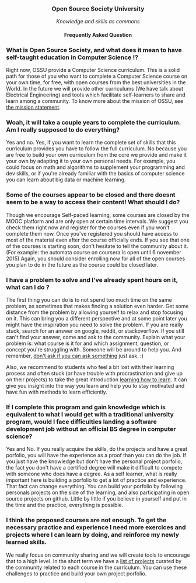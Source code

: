 <h3 align="center">Open Source Society University</h3>
<p align="center">
	<i>Knowledge and skills as commons</i>
</p>

<h4 align="center">Frequently Asked Question</h4>

### What is Open Source Society, and what does it mean to have self-taught education in Computer Science !?

Right now, OSSU provide a Computer Science curriculum. This is a solid path for those of you who want to complete a Computer Science course on your own time, for free, with open courses from the best universities in the World. In the future we will provide other curriculums (We have talk about Electrical Engineering) and tools which facilitate self-learners to share and learn among a community. To know more about the mission of OSSU, see [the mission statement](MISSION.md).


### Woah, it will take a couple years to complete the curriculum. Am I really supposed to do everything?

Yes and no. Yes, if you want to learn the complete set of skills that this curriculum provides you have to follow the full curriculum. No because you are free to build your own curriculum from the core we provide and make it your own by adapting it to your own personal needs. For example, you could focus on math and algorithms to supplement your programming and dev skills, or if you're already familiar with the basics of computer science you can learn about big data or machine learning.


### Some of the courses appear to be closed and there doesnt seem to be a way to access their content! What should I do?

Though we encourage Self-paced learning, some courses are closed by the MOOC platform and are only open at certain time intervals. We suggest you check them right now and register for the courses even if you won't complete them now. Once you've registered you should have access to most of the material even after the course officially ends. If you see that one of the courses is starting soon, don't hesitate to tell the community about it. (For example: the automata course on coursera is open until 6 november 2015) Again, you should consider enrolling now for all of the open courses you plan to do in the future as the course could be closed later.


### I have a problem to solve and I've already spent hours on it, what can I do ? 

The first thing you can do is to not spend too much time on the same problem, as sometimes that makes finding a solution even harder. Get some distance from the problem by allowing yourself to relax and stop focusing on it. This can bring you a different perspective and at some point later you might have the inspiration you need to solve the problem. If you are really stuck, search for an answer on google, reddit, or stackoverflow. If you still can't find your answer, come and ask to the community. Explain what your problem is: what course is it for and which assignment, question, or concept you're struggling with. Someone will be around to help you. And remember, [don't ask if you can ask something](http://sol.gfxile.net/dontask.html) just ask. :)

Also, we recommend to students who feel a bit lost with their learning process and often stuck (or have trouble with procrastination and give up on their projects) to take the great introduction [learning how to learn](https://www.coursera.org/learn/learning-how-to-learn/). It can give you insight into the way you learn and help you to stay motivated and have fun with methods to learn efficiently.


### If I complete this program and gain knowledge which is equivalent to what I would get with a traditional university program, would I face difficulties landing a software development job without an official BS degree in computer science?

Yes and No. If you really acquire the skills, do the projects and have a great porfolio, you will have the experience as a proof than you can do the job. If you just have the knowledge but don't have the personal project porfolio, the fact you don't have a certified degree will make it difficult to compete with someone who does have a degree. As a self learner, what is really important here is building a porfolio to get a lot of practice and experience. That fact can change everything. You can build your porfolio by following personals projects on the side of the learning, and also participating in open source projects on github.
Little by little if you believe in yourself and put in the time and the practice, everything is possible. 


### I think the proposed courses are not enough. To get the necessary practice and experience I need more exercices and projects where I can learn by doing, and reinforce my newly learned skills.

We really focus on community sharing and we will create tools to encourage that to a high level. In the short term we have a [list of projects](PROJECTS.md) curated by the community related to each course in the curriculum. You can use these challenges to practice and build your own project porfolio. 
